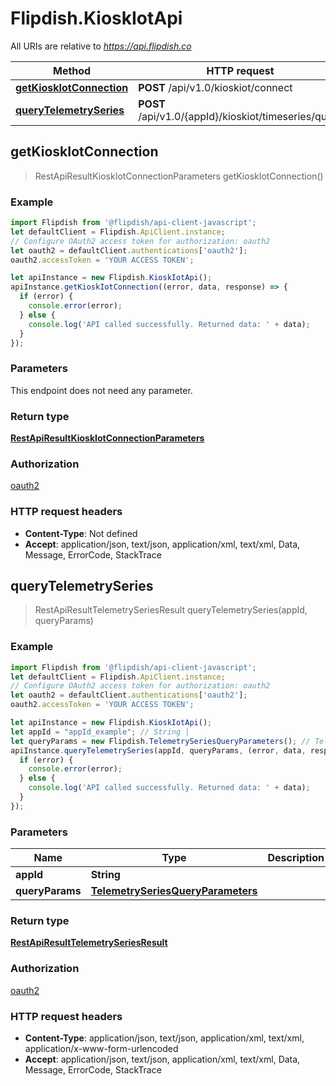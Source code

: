 # Flipdish.KioskIotApi

All URIs are relative to *https://api.flipdish.co*

Method | HTTP request | Description
------------- | ------------- | -------------
[**getKioskIotConnection**](KioskIotApi.md#getKioskIotConnection) | **POST** /api/v1.0/kioskiot/connect | 
[**queryTelemetrySeries**](KioskIotApi.md#queryTelemetrySeries) | **POST** /api/v1.0/{appId}/kioskiot/timeseries/query | 



## getKioskIotConnection

> RestApiResultKioskIotConnectionParameters getKioskIotConnection()



### Example

```javascript
import Flipdish from '@flipdish/api-client-javascript';
let defaultClient = Flipdish.ApiClient.instance;
// Configure OAuth2 access token for authorization: oauth2
let oauth2 = defaultClient.authentications['oauth2'];
oauth2.accessToken = 'YOUR ACCESS TOKEN';

let apiInstance = new Flipdish.KioskIotApi();
apiInstance.getKioskIotConnection((error, data, response) => {
  if (error) {
    console.error(error);
  } else {
    console.log('API called successfully. Returned data: ' + data);
  }
});
```

### Parameters

This endpoint does not need any parameter.

### Return type

[**RestApiResultKioskIotConnectionParameters**](RestApiResultKioskIotConnectionParameters.md)

### Authorization

[oauth2](../README.md#oauth2)

### HTTP request headers

- **Content-Type**: Not defined
- **Accept**: application/json, text/json, application/xml, text/xml, Data, Message, ErrorCode, StackTrace


## queryTelemetrySeries

> RestApiResultTelemetrySeriesResult queryTelemetrySeries(appId, queryParams)



### Example

```javascript
import Flipdish from '@flipdish/api-client-javascript';
let defaultClient = Flipdish.ApiClient.instance;
// Configure OAuth2 access token for authorization: oauth2
let oauth2 = defaultClient.authentications['oauth2'];
oauth2.accessToken = 'YOUR ACCESS TOKEN';

let apiInstance = new Flipdish.KioskIotApi();
let appId = "appId_example"; // String | 
let queryParams = new Flipdish.TelemetrySeriesQueryParameters(); // TelemetrySeriesQueryParameters | 
apiInstance.queryTelemetrySeries(appId, queryParams, (error, data, response) => {
  if (error) {
    console.error(error);
  } else {
    console.log('API called successfully. Returned data: ' + data);
  }
});
```

### Parameters


Name | Type | Description  | Notes
------------- | ------------- | ------------- | -------------
 **appId** | **String**|  | 
 **queryParams** | [**TelemetrySeriesQueryParameters**](TelemetrySeriesQueryParameters.md)|  | 

### Return type

[**RestApiResultTelemetrySeriesResult**](RestApiResultTelemetrySeriesResult.md)

### Authorization

[oauth2](../README.md#oauth2)

### HTTP request headers

- **Content-Type**: application/json, text/json, application/xml, text/xml, application/x-www-form-urlencoded
- **Accept**: application/json, text/json, application/xml, text/xml, Data, Message, ErrorCode, StackTrace

